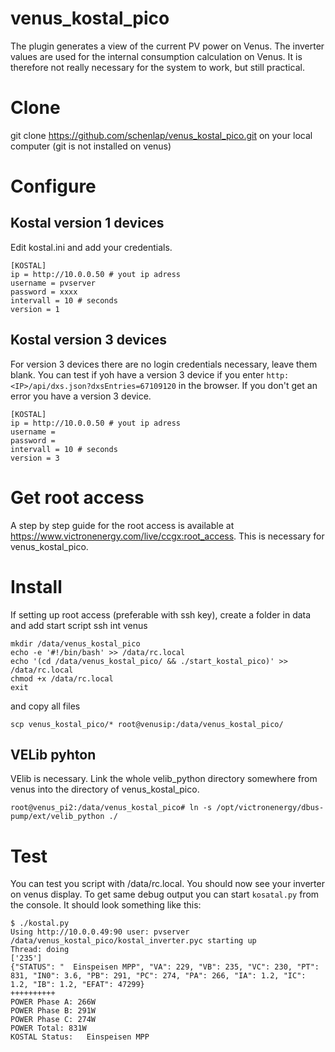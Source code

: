 # venus_kostal_pico
The plugin generates a view of the current PV power on Venus. The inverter values are used for the internal consumption calculation on Venus. It is therefore not really necessary for the system to work, but still practical.

# Clone
git clone https://github.com/schenlap/venus_kostal_pico.git on your local computer (git is not installed on venus)

# Configure

## Kostal version 1 devices
Edit kostal.ini and add your credentials.
```
[KOSTAL]
ip = http://10.0.0.50 # yout ip adress
username = pvserver
password = xxxx
intervall = 10 # seconds
version = 1
```
## Kostal version 3 devices
For version 3 devices there are no login credentials necessary, leave them blank. You can test if yoh have a version 3 device if you enter ```http:<IP>/api/dxs.json?dxsEntries=67109120``` in the browser. If you don't get an error you have a version 3 device.
```
[KOSTAL]
ip = http://10.0.0.50 # yout ip adress
username =
password =
intervall = 10 # seconds
version = 3
```
       

# Get root access
A step by step guide for the root access is available at https://www.victronenergy.com/live/ccgx:root_access. This is necessary for venus_kostal_pico.

# Install
If setting up root access (preferable with ssh key), create a folder in data and add start script
ssh int venus
```
mkdir /data/venus_kostal_pico
echo -e '#!/bin/bash' >> /data/rc.local
echo '(cd /data/venus_kostal_pico/ && ./start_kostal_pico)' >> /data/rc.local
chmod +x /data/rc.local
exit

```
and copy all files
```
scp venus_kostal_pico/* root@venusip:/data/venus_kostal_pico/
```

## VELib pyhton
VElib is necessary. Link the whole velib_python directory somewhere from venus into the directory of venus_kostal_pico.
```
root@venus_pi2:/data/venus_kostal_pico# ln -s /opt/victronenergy/dbus-pump/ext/velib_python ./
```

# Test
You can test you script with /data/rc.local.  You should now see your inverter on venus display. To get same debug output you can start ```kosatal.py``` from the console. It should look something like this:
```
$ ./kostal.py 
Using http://10.0.0.49:90 user: pvserver
/data/venus_kostal_pico/kostal_inverter.pyc starting up
Thread: doing
['235']
{"STATUS": "  Einspeisen MPP", "VA": 229, "VB": 235, "VC": 230, "PT": 831, "IN0": 3.6, "PB": 291, "PC": 274, "PA": 266, "IA": 1.2, "IC": 1.2, "IB": 1.2, "EFAT": 47299}
++++++++++
POWER Phase A: 266W
POWER Phase B: 291W
POWER Phase C: 274W
POWER Total: 831W
KOSTAL Status:   Einspeisen MPP
```
